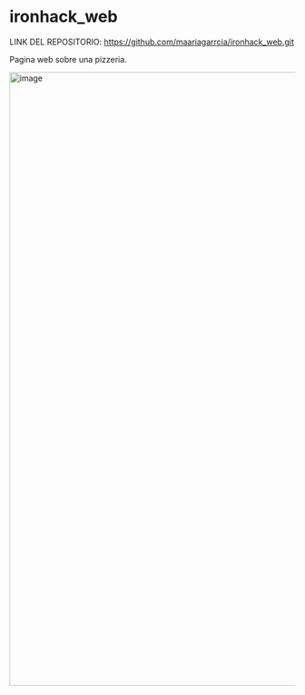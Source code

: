 # ironhack_web

LINK DEL REPOSITORIO: https://github.com/maariagarrcia/ironhack_web.git

Pagina web sobre una pizzeria.


<img width="1082" alt="image" src="https://github.com/maariagarrcia/ironhack_web/assets/93185415/fc384cc5-a6d3-435e-8cfb-ad7ac95674a1">
